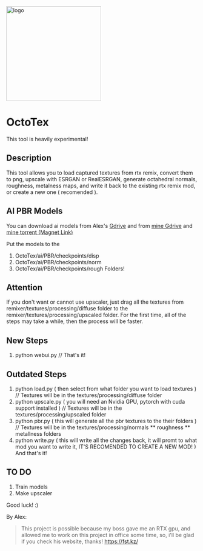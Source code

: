 
<img src="https://i.imgur.com/U40OgUz.png" alt="logo" width="250px" height="250px">

# OctoTex
This tool is heavily experimental!

## Description
This tool allows you to load captured textures from rtx remix, convert them to png, upscale with ESRGAN or RealESRGAN, generate octahedral normals, roughness, metalness maps, and write it back to the existing rtx remix mod, or create a new one ( recomended ). 

## AI PBR Models
You can download ai models from Alex's <a href="https://drive.google.com/file/d/1AKyWlZ75V0T6SvhaLwwIiCrJL3Cl_-s2/view?usp=sharing" >Gdrive</a> and from <a href="https://drive.google.com/file/d/1FAUugbC8uMSiSzm0FtR-Wa3pP81zXz3H/view?usp=sharing" > mine Gdrive</a> and <a href="magnet:?xt=urn:btih:ad8299193c57e8f444b2295615359c6e770726d9&dn=checkpoints.zip&tr=udp%3A%2F%2Fpublic.popcorn-tracker.org%3A6969%2Fannounce&tr=http%3A%2F%2F104.28.1.30%3A8080%2Fannounce&tr=http%3A%2F%2F104.28.16.69%2Fannounce&tr=udp%3A%2F%2F107.150.14.110%3A6969%2Fannounce&tr=udp%3A%2F%2F109.121.134.121%3A1337%2Fannounce&tr=udp%3A%2F%2F114.55.113.60%3A6969%2Fannounce&tr=http%3A%2F%2F125.227.35.196%3A6969%2Fannounce&tr=udp%3A%2F%2F128.199.70.66%3A5944%2Fannounce&tr=http%3A%2F%2F157.7.202.64%3A8080%2Fannounce&tr=http%3A%2F%2F158.69.146.212%3A7777%2Fannounce&tr=http%3A%2F%2F173.254.204.71%3A1096%2Fannounce&tr=http%3A%2F%2F178.175.143.27%2Fannounce&tr=udp%3A%2F%2F178.33.73.26%3A2710%2Fannounce&tr=udp%3A%2F%2F182.176.139.129%3A6969%2Fannounce&tr=udp%3A%2F%2F185.5.97.139%3A8089%2Fannounce&tr=udp%3A%2F%2F188.165.253.109%3A1337%2Fannounce&tr=udp%3A%2F%2F194.106.216.222%3A80%2Fannounce&tr=udp%3A%2F%2F195.123.209.37%3A1337%2Fannounce&tr=http%3A%2F%2F210.244.71.25%3A6969%2Fannounce&tr=http%3A%2F%2F210.244.71.26%3A6969%2Fannounce&tr=http%3A%2F%2F213.159.215.198%3A6970%2Fannounce&tr=udp%3A%2F%2F213.163.67.56%3A1337%2Fannounce&tr=http%3A%2F%2F37.19.5.139%3A6969%2Fannounce&tr=udp%3A%2F%2F37.19.5.155%3A2710%2Fannounce&tr=udp%3A%2F%2F46.4.109.148%3A6969%2Fannounce&tr=udp%3A%2F%2F5.79.249.77%3A6969%2Fannounce&tr=udp%3A%2F%2F5.79.83.193%3A6969%2Fannounce&tr=udp%3A%2F%2F51.254.244.161%3A6969%2Fannounce&tr=http%3A%2F%2F59.36.96.77%3A6969%2Fannounce&tr=udp%3A%2F%2F74.82.52.209%3A6969%2Fannounce&tr=http%3A%2F%2F80.246.243.18%3A6969%2Fannounce&tr=http%3A%2F%2F81.200.2.231%2Fannounce&tr=udp%3A%2F%2F85.17.19.180%3A80%2Fannounce&tr=http%3A%2F%2F87.248.186.252%3A8080%2Fannounce&tr=http%3A%2F%2F87.253.152.137%2Fannounce&tr=http%3A%2F%2F91.216.110.47%2Fannounce&tr=http%3A%2F%2F91.217.91.21%3A3218%2Fannounce&tr=udp%3A%2F%2F91.218.230.81%3A6969%2Fannounce&tr=http%3A%2F%2F93.92.64.5%2Fannounce&tr=http%3A%2F%2Fatrack.pow7.com%2Fannounce&tr=http%3A%2F%2Fbt.henbt.com%3A2710%2Fannounce&tr=http%3A%2F%2Fbt.pusacg.org%3A8080%2Fannounce&tr=http%3A%2F%2Fbt2.careland.com.cn%3A6969%2Fannounce&tr=udp%3A%2F%2Fexplodie.org%3A6969%2Fannounce&tr=udp%3A%2F%2Fmgtracker.org%3A2710%2Fannounce&tr=http%3A%2F%2Fmgtracker.org%3A6969%2Fannounce&tr=http%3A%2F%2Fopen.acgtracker.com%3A1096%2Fannounce&tr=http%3A%2F%2Fopen.lolicon.eu%3A7777%2Fannounce&tr=http%3A%2F%2Fopen.touki.ru%2Fannounce.php&tr=http%3A%2F%2Fp4p.arenabg.ch%3A1337%2Fannounce&tr=udp%3A%2F%2Fp4p.arenabg.com%3A1337%2Fannounce&tr=http%3A%2F%2Fpow7.com%3A80%2Fannounce&tr=http%3A%2F%2Fretracker.gorcomnet.ru%2Fannounce&tr=http%3A%2F%2Fretracker.krs-ix.ru%2Fannounce&tr=http%3A%2F%2Fretracker.krs-ix.ru%3A80%2Fannounce&tr=http%3A%2F%2Fsecure.pow7.com%2Fannounce&tr=http%3A%2F%2Ft1.pow7.com%2Fannounce&tr=http%3A%2F%2Ft2.pow7.com%2Fannounce&tr=http%3A%2F%2Fthetracker.org%3A80%2Fannounce&tr=udp%3A%2F%2Ftorrent.gresille.org%3A80%2Fannounce&tr=http%3A%2F%2Ftorrentsmd.com%3A8080%2Fannounce&tr=udp%3A%2F%2Ftracker.aletorrenty.pl%3A2710%2Fannounce&tr=http%3A%2F%2Ftracker.baravik.org%3A6970%2Fannounce&tr=udp%3A%2F%2Ftracker.bittor.pw%3A1337%2Fannounce&tr=http%3A%2F%2Ftracker.bittorrent.am%2Fannounce&tr=http%3A%2F%2Ftracker.calculate.ru%3A6969%2Fannounce&tr=http%3A%2F%2Ftracker.dler.org%3A6969%2Fannounce&tr=http%3A%2F%2Ftracker.dutchtracking.com%2Fannounce&tr=http%3A%2F%2Ftracker.dutchtracking.com%3A80%2Fannounce&tr=http%3A%2F%2Ftracker.dutchtracking.nl%2Fannounce&tr=http%3A%2F%2Ftracker.dutchtracking.nl%3A80%2Fannounce&tr=http%3A%2F%2Ftracker.edoardocolombo.eu%3A6969%2Fannounce&tr=udp%3A%2F%2Ftracker.ex.ua%3A80%2Fannounce&tr=http%3A%2F%2Ftracker.ex.ua%3A80%2Fannounce&tr=udp%3A%2F%2Ftracker.filetracker.pl%3A8089%2Fannounce&tr=udp%3A%2F%2Ftracker.flashtorrents.org%3A6969%2Fannounce&tr=udp%3A%2F%2Ftracker.grepler.com%3A6969%2Fannounce&tr=udp%3A%2F%2Ftracker.internetwarriors.net%3A1337%2Fannounce&tr=udp%3A%2F%2Ftracker.kicks-ass.net%3A80%2Fannounce&tr=http%3A%2F%2Ftracker.kicks-ass.net%3A80%2Fannounce&tr=udp%3A%2F%2Ftracker.kuroy.me%3A5944%2Fannounce&tr=udp%3A%2F%2Ftracker.mg64.net%3A2710%2Fannounce&tr=udp%3A%2F%2Ftracker.opentrackr.org%3A1337%2Fannounce&tr=udp%3A%2F%2Ftracker.skyts.net%3A6969%2Fannounce&tr=http%3A%2F%2Ftracker.tfile.me%2Fannounce&tr=udp%3A%2F%2Ftracker.tiny-vps.com%3A6969%2Fannounce&tr=http%3A%2F%2Ftracker.tvunderground.org.ru%3A3218%2Fannounce&tr=udp%3A%2F%2Ftracker.yoshi210.com%3A6969%2Fannounce&tr=http%3A%2F%2Ftracker1.wasabii.com.tw%3A6969%2Fannounce&tr=http%3A%2F%2Ftracker2.itzmx.com%3A6961%2Fannounce&tr=http%3A%2F%2Ftracker2.wasabii.com.tw%3A6969%2Fannounce&tr=http%3A%2F%2Fwww.wareztorrent.com%2Fannounce&tr=http%3A%2F%2Fwww.wareztorrent.com%3A80%2Fannounce&tr=https%3A%2F%2F104.28.17.69%2Fannounce&tr=https%3A%2F%2Fwww.wareztorrent.com%2Fannounce&tr=http%3A%2F%2F107.150.14.110%3A6969%2Fannounce&tr=http%3A%2F%2F109.121.134.121%3A1337%2Fannounce&tr=http%3A%2F%2F114.55.113.60%3A6969%2Fannounce&tr=http%3A%2F%2F128.199.70.66%3A5944%2Fannounce&tr=udp%3A%2F%2F151.80.120.114%3A2710%2Fannounce&tr=udp%3A%2F%2F168.235.67.63%3A6969%2Fannounce&tr=http%3A%2F%2F178.33.73.26%3A2710%2Fannounce&tr=http%3A%2F%2F182.176.139.129%3A6969%2Fannounce&tr=http%3A%2F%2F185.5.97.139%3A8089%2Fannounce&tr=udp%3A%2F%2F185.86.149.205%3A1337%2Fannounce&tr=http%3A%2F%2F188.165.253.109%3A1337%2Fannounce&tr=udp%3A%2F%2F191.101.229.236%3A1337%2Fannounce&tr=http%3A%2F%2F194.106.216.222%2Fannounce&tr=http%3A%2F%2F195.123.209.37%3A1337%2Fannounce&tr=udp%3A%2F%2F195.123.209.40%3A80%2Fannounce&tr=udp%3A%2F%2F208.67.16.113%3A8000%2Fannounce&tr=http%3A%2F%2F213.163.67.56%3A1337%2Fannounce&tr=http%3A%2F%2F37.19.5.155%3A6881%2Fannounce&tr=http%3A%2F%2F46.4.109.148%3A6969%2Fannounce&tr=http%3A%2F%2F5.79.249.77%3A6969%2Fannounce&tr=http%3A%2F%2F5.79.83.193%3A2710%2Fannounce&tr=http%3A%2F%2F51.254.244.161%3A6969%2Fannounce&tr=udp%3A%2F%2F62.138.0.158%3A6969%2Fannounce&tr=udp%3A%2F%2F62.212.85.66%3A2710%2Fannounce&tr=http%3A%2F%2F74.82.52.209%3A6969%2Fannounce&tr=http%3A%2F%2F85.17.19.180%2Fannounce&tr=udp%3A%2F%2F89.234.156.205%3A80%2Fannounce&tr=udp%3A%2F%2F9.rarbg.com%3A2710%2Fannounce&tr=udp%3A%2F%2F9.rarbg.me%3A2780%2Fannounce&tr=udp%3A%2F%2F9.rarbg.to%3A2730%2Fannounce&tr=http%3A%2F%2F91.218.230.81%3A6969%2Fannounce&tr=udp%3A%2F%2F94.23.183.33%3A6969%2Fannounce&tr=udp%3A%2F%2Fbt.xxx-tracker.com%3A2710%2Fannounce&tr=udp%3A%2F%2Feddie4.nl%3A6969%2Fannounce&tr=http%3A%2F%2Fexplodie.org%3A6969%2Fannounce&tr=http%3A%2F%2Fmgtracker.org%3A2710%2Fannounce&tr=udp%3A%2F%2Fopen.stealth.si%3A80%2Fannounce&tr=http%3A%2F%2Fp4p.arenabg.com%3A1337%2Fannounce&tr=udp%3A%2F%2Fshadowshq.eddie4.nl%3A6969%2Fannounce&tr=udp%3A%2F%2Fshadowshq.yi.org%3A6969%2Fannounce&tr=http%3A%2F%2Ftorrent.gresille.org%2Fannounce&tr=http%3A%2F%2Ftracker.aletorrenty.pl%3A2710%2Fannounce&tr=http%3A%2F%2Ftracker.bittor.pw%3A1337%2Fannounce&tr=udp%3A%2F%2Ftracker.coppersurfer.tk%3A6969%2Fannounce&tr=udp%3A%2F%2Ftracker.eddie4.nl%3A6969%2Fannounce&tr=http%3A%2F%2Ftracker.ex.ua%2Fannounce&tr=http%3A%2F%2Ftracker.filetracker.pl%3A8089%2Fannounce&tr=http%3A%2F%2Ftracker.flashtorrents.org%3A6969%2Fannounce&tr=http%3A%2F%2Ftracker.grepler.com%3A6969%2Fannounce&tr=udp%3A%2F%2Ftracker.ilibr.org%3A80%2Fannounce&tr=http%3A%2F%2Ftracker.internetwarriors.net%3A1337%2Fannounce&tr=http%3A%2F%2Ftracker.kicks-ass.net%2Fannounce&tr=http%3A%2F%2Ftracker.kuroy.me%3A5944%2Fannounce&tr=udp%3A%2F%2Ftracker.leechers-paradise.org%3A6969%2Fannounce&tr=udp%3A%2F%2Ftracker.mg64.net%3A6969%2Fannounce&tr=http%3A%2F%2Ftracker.mg64.net%3A6881%2Fannounce&tr=http%3A%2F%2Ftracker.opentrackr.org%3A1337%2Fannounce&tr=udp%3A%2F%2Ftracker.piratepublic.com%3A1337%2Fannounce&tr=udp%3A%2F%2Ftracker.sktorrent.net%3A6969%2Fannounce&tr=http%3A%2F%2Ftracker.skyts.net%3A6969%2Fannounce&tr=http%3A%2F%2Ftracker.tiny-vps.com%3A6969%2Fannounce&tr=http%3A%2F%2Ftracker.yoshi210.com%3A6969%2Fannounce&tr=udp%3A%2F%2Ftracker2.indowebster.com%3A6969%2Fannounce&tr=udp%3A%2F%2Ftracker4.piratux.com%3A6969%2Fannounce&tr=udp%3A%2F%2Fzer0day.ch%3A1337%2Fannounce&tr=udp%3A%2F%2Fzer0day.to%3A1337%2Fannounce&ws=https://doc-0c-bo-docs.googleusercontent.com/docs/securesc/qhekgciv309h4oprpehp55qr5ss9cr1c/7uqeud544lavk92s9sqqn537fvft0k44/1699250475000/02775174769506565063/02775174769506565063/1FAUugbC8uMSiSzm0FtR-Wa3pP81zXz3H?e=download&ax=AI0foUqLdC9uv7C1CvrXZs_OK56BVIoqA8xF-qzPNXA59Cy-0h5VdB0Wx74tAJlKcKkilPWHK7tuoUWbSm6oyCUKKWFCOnLyZD6gAqAdWGVMpQ4ndv2V4PGCI4ewzI2cROrWpqy3F36U2buY2qo2oINvXK57dY9HV5URuEQHI17TFXTsvDawIs8KqraddWW2niFj4cZq5Mg2AFYw1WPoziC2W7nOsdUTQnJv2T1Cq7v8goTl8tuOF-AdxkVI9BuAVieyv_DbW9vw-boo80TfwJFC-WoMVaKBHqVRdS-zS9ToKVUpkNpB2jN9vhgMg5dPybFFbmPY8NqYIfOOInhLm3jAVCNdRjPYthGaOebjhJ5mAgASjR2uignT0qkPv6Q96RIJjWT6t2zDvSgpDx-DQB7YyKVS78H8r49_o8LcjgMFELp5JEVVa_c0ZDtJGgIzkk_DU5aa9282jaYV0fjcxcBv01HFUGlLLy9FbAQnYutgh65_ScUylCnNxGsHM0BAykr7rMP5neb6LQB69s93HYhSO3xEd1vTTi6X4mpPcFbAF856UXzQIJjUv03zU2e4uPxV_y9pQgGRkWdUsjMhM4ksO7owce1GlDyLjOsu4szRAfQVpD2vZ6F6-HnZr5_A3u1u_rWtDGMlx_j3rI-Zoa2G7o3DQbPHuQvZJMFWH2l_rqB2NA-4987Jy_lOMBCJThoTZIVdKgnLZDRMZ1geqokURxpyKJlY4R6-Kxt2I4mlG3cUuLhQUgIXqsQdTdzL35PiCVfEdf3rJgpBHzZpzACHF-klJoIMqIp5LLraq4ky7rxu3INZEJJ2EW0NhxS9c4ubJI7anhcN7bj5lXNnhc5ONH1EVTOxThOC3V6R2RlDpwuO69ulaYY85O8dVWhaxHo&uuid=94ec5735-b3cf-4e2a-a8a9-5313573e76c8&authuser=0&nonce=rsshuefdrkt4q&user=02775174769506565063&hash=3ph6d6metuejnsrdtr08nn53cahnqqgd" > mine torrent (Magnet Link)</a>

Put the models to the
  1. OctoTex/ai/PBR/checkpoints/disp
  2. OctoTex/ai/PBR/checkpoints/norm
  3. OctoTex/ai/PBR/checkpoints/rough
Folders!

## Attention
If you don't want or cannot use upscaler, just drag all the textures from remixer/textures/processing/diffuse folder to the remixer/textures/processing/upscaled folder.
For the first time, all of the steps may take a while, then the process will be faster.

## New Steps
1. python webui.py      // That's it!

## Outdated Steps
1. python load.py ( then select from what folder you want to load textures )                   // Textures will be in the textures/processing/diffuse folder
2. python upscale.py ( you will need an Nvidia GPU, pytorch with cuda support installed )      // Textures will be in the textures/processing/upscaled folder
3. python pbr.py ( this will generate all the pbr textures to the their folders )              // Textures will be in the textures/processing/normals ** roughness ** metallness folders
4. python write.py ( this will write all the changes back, it will promt to what mod you want to write it, IT'S RECOMENDED TO CREATE A NEW MOD! )
And that's it!

## TO DO
1. Train models
2. Make upscaler

   
Good luck! :)

By Alex:

> This project is possible because my boss gave me an RTX gpu, and
> allowed me to work on this project in office some time, so, i'll be
> glad if you check his website, thanks! https://fst.kz/

